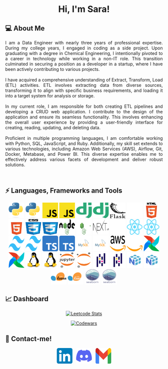 <h1 align="center">Hi, I'm Sara!</h1>   
<h2> 💻 About Me </h2>
<p align="justify">
I am a Data Engineer with nearly three years of professional expertise. During my college years, I engaged in coding as a side project. Upon graduating with a degree in Chemical Engineering, I intentionally pivoted to a career in technology while working in a non-IT role. This transition culminated in securing a position as a developer in a startup, where I have been actively contributing to various projects.
<br><br>
I have acquired a comprehensive understanding of Extract, Transform, Load (ETL) activities. ETL involves extracting data from diverse sources, transforming it to align with specific business requirements, and loading it into a target system for analysis or storage.
<br><br>
In my current role, I am responsible for both creating ETL pipelines and developing a CRUD web application. I contribute to the design of the application and ensure its seamless functionality. This involves enhancing the overall user experience by providing a user-friendly interface for creating, reading, updating, and deleting data.
<br><br>
Proficient in multiple programming languages, I am comfortable working with Python, SQL, JavaScript, and Ruby. Additionally, my skill set extends to various technologies, including Amazon Web Services (AWS), Airflow, Git, Docker, Metabase, and Power BI. This diverse expertise enables me to effectively address various facets of development and deliver robust solutions.
</p>
<br>
<h2>⚡ Languages, Frameworks and Tools </h2>

<p align="center">
  <!-- Programming Languages -->
  
<!-- Python -->
<img src="img/python-light.svg" alt="Python" class="badge" style="width:50px; height:50px;" media="(prefers-color-scheme: dark)">
<img src="img/python-dark.svg" alt="Python" class="badge" style="width:50px; height:50px;" media="(prefers-color-scheme: light)">

<!-- JavaScript -->
<img src="img/javascript-light.svg" alt="Javascript" class="badge" style="width:50px; height:50px;" media="(prefers-color-scheme: dark)">
<img src="img/javascript-dark.svg" alt="Javascript" class="badge" style="width:50px; height:50px;" media="(prefers-color-scheme: light)">

<!-- Django -->
<img src="img/django-light.svg" alt="Django" class="badge" style="width:50px; height:50px;" media="(prefers-color-scheme: dark)">
<img src="img/django-dark.svg" alt="Django" class="badge" style="width:50px; height:50px;" media="(prefers-color-scheme: light)">

<!-- Flask -->
<img src="img/flask-light.svg" alt="Flask" class="badge" style="width:50px; height:50px;" media="(prefers-color-scheme: dark)">
<img src="img/flask-dark.svg" alt="Flask" class="badge" style="width:50px; height:50px;" media="(prefers-color-scheme: light)">

<!-- HTML5 -->
<img src="img/html5-light.svg" alt="HTML5" class="badge" style="width:50px; height:50px;" media="(prefers-color-scheme: dark)">
<img src="img/html5-dark.svg" alt="HTML5" class="badge" style="width:50px; height:50px;" media="(prefers-color-scheme: light)">

<!-- CSS3 -->
<img src="img/css3-light.svg" alt="CSS3" class="badge" style="width:50px; height:50px;" media="(prefers-color-scheme: dark)">
<img src="img/css3-dark.svg" alt="CSS3" class="badge" style="width:50px; height:50px;" media="(prefers-color-scheme: light)">

<!-- Node.js -->
<img src="img/nodedotjs-light.svg" alt="Node.js" class="badge" style="width:50px; height:50px;" media="(prefers-color-scheme: dark)">
<img src="img/nodedotjs-dark.svg" alt="Node.js" class="badge" style="width:50px; height:50px;" media="(prefers-color-scheme: light)">

<!-- Next.js -->
<img src="img/nextdotjs-light.svg" alt="Next.js" class="badge" style="width:50px; height:50px;" media="(prefers-color-scheme: dark)">
<img src="img/nextdotjs-dark.svg" alt="Next.js" class="badge" style="width:50px; height:50px;" media="(prefers-color-scheme: light)">

<!-- React -->
<img src="img/react-light.svg" alt="React" class="badge" style="width:50px; height:50px;" media="(prefers-color-scheme: dark)">
<img src="img/react-dark.svg" alt="React" class="badge" style="width:50px; height:50px;" media="(prefers-color-scheme: light)">

<!-- Tailwind -->
<img src="img/tailwind-light.svg" alt="Tailwind" class="badge" style="width:50px; height:50px;" media="(prefers-color-scheme: dark)">
<img src="img/tailwind-dark.svg" alt="Tailwind" class="badge" style="width:50px; height:50px;" media="(prefers-color-scheme: light)">

<!-- TypeScript -->
<img src="img/typescript-light.svg" alt="TypeScript" class="badge" style="width:50px; height:50px;" media="(prefers-color-scheme: dark)">
<img src="img/typescript-dark.svg" alt="TypeScript" class="badge" style="width:50px; height:50px;" media="(prefers-color-scheme: light)">

<!-- MySQL -->
<img src="img/mysql-light.svg" alt="MySQL" class="badge" style="width:50px; height:50px;" media="(prefers-color-scheme: dark)">
<img src="img/mysql-dark.svg" alt="MySQL" class="badge" style="width:50px; height:50px;" media="(prefers-color-scheme: light)">

<!-- Amazon Web Services -->
<img src="img/amazon-web-services-light.svg" alt="Amazon Web Services" class="badge" style="width:50px; height:50px;" media="(prefers-color-scheme: dark)">
<img src="img/amazon-web-services-dark.svg" alt="Amazon Web Services" class="badge" style="width:50px; height:50px;" media="(prefers-color-scheme: light)">

<!-- Airflow -->
<img src="img/airflow-light.svg" alt="Airflow" class="badge" style="width:50px; height:50px;" media="(prefers-color-scheme: dark)">
<img src="img/airflow-dark.svg" alt="Airflow" class="badge" style="width:50px; height:50px;" media="(prefers-color-scheme: light)">

<!-- Linux -->
<img src="img/linux-light.svg" alt="Linux" class="badge" style="width:50px; height:50px;" media="(prefers-color-scheme: dark)">
<img src="img/linux-dark.svg" alt="Linux" class="badge" style="width:50px; height:50px;" media="(prefers-color-scheme: light)">

<!-- Jupyter -->
<img src="img/jupyter-light.svg" alt="Jupyter" class="badge" style="width:50px; height:50px;" media="(prefers-color-scheme: dark)">
<img src="img/jupyter-dark.svg" alt="Jupyter" class="badge" style="width:50px; height:50px;" media="(prefers-color-scheme: light)">

<!-- Pandas -->
<img src="img/pandas-light.svg" alt="Pandas" class="badge" style="width:50px; height:50px;" media="(prefers-color-scheme: dark)">
<img src="img/pandas-dark.svg" alt="Pandas" class="badge" style="width:50px; height:50px;" media="(prefers-color-scheme: light)">

<!-- NumPy -->
<img src="img/numpy-light.svg" alt="NumPy" class="badge" style="width:50px; height:50px;" media="(prefers-color-scheme: dark)">
<img src="img/numpy-dark.svg" alt="NumPy" class="badge" style="width:50px; height:50px;" media="(prefers-color-scheme: light)">

<!-- Scikit-learn -->
<img src="img/scikit-learn-light.svg" alt="Scikit-learn" class="badge" style="width:50px; height:50px;" media="(prefers-color-scheme: dark)">
<img src="img/scikit-learn-dark.svg" alt="Scikit-learn" class="badge" style="width:50px; height:50px;" media="(prefers-color-scheme: light)">

<!-- Seaborn -->
<img src="img/seaborn-light.svg" alt="Seaborn" class="badge" style="width:50px; height:50px;" media="(prefers-color-scheme: dark)">
<img src="img/seaborn-dark.svg" alt="Seaborn" class="badge" style="width:50px; height:50px;" media="(prefers-color-scheme: light)">


<br>
<h2> 📈 Dashboard </h2>

<p align="center" dir="auto"><a target="_blank" rel="noopener noreferrer nofollow" href="https://camo.githubusercontent.com/2bb651c9029b2345d710efa460f914aae383122df7b701e715f76da78d3374e9/68747470733a2f2f6c656574636172642e6a61636f626c696e2e636f6f6c2f736172616466727a"><img src="https://camo.githubusercontent.com/2bb651c9029b2345d710efa460f914aae383122df7b701e715f76da78d3374e9/68747470733a2f2f6c656574636172642e6a61636f626c696e2e636f6f6c2f736172616466727a" alt="Leetcode Stats" data-canonical-src="https://leetcard.jacoblin.cool/saradfrz" style="max-width: 100%;"></a></p>
<p align="center" dir="auto"><a target="_blank" rel="noopener noreferrer nofollow" href="https://camo.githubusercontent.com/2e55ba88dea78085e82dc0aadbddd9120c4fa2c7938beb55d33cafc96e748ec0/68747470733a2f2f6769746875622e7232762e63682f636f6465776172733f757365723d736172616466727a267374726f6b653d253233464234353730"><img src="https://camo.githubusercontent.com/2e55ba88dea78085e82dc0aadbddd9120c4fa2c7938beb55d33cafc96e748ec0/68747470733a2f2f6769746875622e7232762e63682f636f6465776172733f757365723d736172616466727a267374726f6b653d253233464234353730" alt="Codewars" data-canonical-src="https://github.r2v.ch/codewars?user=saradfrz&amp;stroke=%23FB4570" style="max-width: 100%;"></a></p>

<h2> 💬 Contact-me! </h2>
<p align="center">
  <a href="https://www.linkedin.com/in/saradfrz/" style="text-decoration: none !important;">
    <img src="img/linkedin-dark.svg" alt="linkedin-saradfrz" class="social-media" style="width:50px; height:50px;">
  </a>&nbsp;
  <a href="https://discordapp.com/users/702235784794734631" style="text-decoration: none !important;">
    <img src="img/discord-dark.svg" alt="discord-saradfrz"  class="social-media" style="width:50px; height:50px;">
  </a>&nbsp;
  <a href="mailto:saradfrz@gmail.com" style="text-decoration: none !important;">
    <img src="img/gmail-dark.svg" alt="gmail-saradfrz" class="social-media" style="width:50px; height:50px;">
  </a>
</p>

